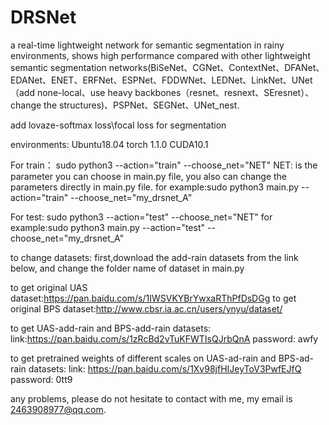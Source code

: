 # DRSNet
a real-time lightweight network for semantic segmentation in rainy environments, shows high performance compared with other lightweight semantic segmentation networks(BiSeNet、CGNet、ContextNet、DFANet、EDANet、ENET、ERFNet、ESPNet、FDDWNet、LEDNet、LinkNet、UNet（add none-local、use heavy backbones（resnet、resnext、SEresnet）、change the structures)、PSPNet、SEGNet、UNet_nest.

add lovaze-softmax loss\focal loss for segmentation

environments:
Ubuntu18.04
torch 1.1.0  CUDA10.1

For train：
sudo python3 --action="train" --choose_net="NET"
NET: is the parameter you can choose in main.py file, you also can change the parameters directly in main.py file.
for example:sudo python3 main.py --action="train" --choose_net="my_drsnet_A"

For test:
sudo python3 --action="test" --choose_net="NET"
for example:sudo python3 main.py --action="test" --choose_net="my_drsnet_A"

to change datasets:
first,download the add-rain datasets from the link below, and change the folder name of dataset in main.py

to get original UAS dataset:https://pan.baidu.com/s/1IWSVKYBrYwxaRThPfDsDGg
to get original BPS dataset:http://www.cbsr.ia.ac.cn/users/ynyu/dataset/

to get UAS-add-rain and BPS-add-rain datasets:
link:https://pan.baidu.com/s/1zRcBd2vTuKFWTIsQJrbQnA 
password: awfy

to get pretrained weights of different scales on UAS-ad-rain and BPS-ad-rain datasets:
link: https://pan.baidu.com/s/1Xv98jfHIJeyToV3PwfEJfQ  
password: 0tt9

any problems, please do not hesitate to contact with me, my email is 2463908977@qq.com.
